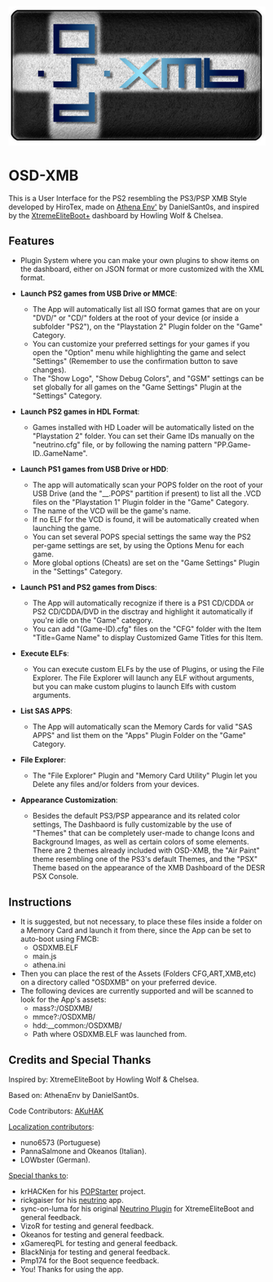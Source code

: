 ![Logo](/Logo.png)

# OSD-XMB
This is a User Interface for the PS2 resembling the PS3/PSP XMB Style developed by HiroTex,
made on [Athena Env'](https://github.com/DanielSant0s/AthenaEnv) by DanielSant0s, and inspired
by the [XtremeEliteBoot+](http://www.hwc.nat.cu/ps2-vault/hwc-projects/xebplus/)
dashboard by Howling Wolf & Chelsea.

## Features

- Plugin System where you can make your own plugins to show items on the
	dashboard, either on JSON format or more customized with the XML format.

- **Launch PS2 games from USB Drive or MMCE**:
    - The App will automatically list all ISO format games that are on your
	"DVD/" or "CD/" folders at the root of your device (or inside a subfolder "PS2"),
 	on the "Playstation 2" Plugin folder on the "Game" Category. 
	- You can customize your preferred settings for your games if you open the
	"Option" menu while highlighting the game and select "Settings" (Remember to use
	the confirmation button to save changes).
	- The "Show Logo", "Show Debug Colors", and "GSM" settings can be set globally
	for all games on the "Game Settings" Plugin at the "Settings" Category.

- **Launch PS2 games in HDL Format**:
    - Games installed with HD Loader will be automatically listed on the
	"Playstation 2" folder. You can set their Game IDs manually on the "neutrino.cfg"
	file, or by following the naming pattern "PP.Game-ID..GameName".

- **Launch PS1 games from USB Drive or HDD**:
    - The app will automatically scan your POPS folder on the root of your USB Drive (and
	the "__.POPS" partition if present)	to list all the .VCD files on the "Playstation 1"
	Plugin folder in the "Game" Category.
	- The name of the VCD will be the game's name.
	- If no ELF for the VCD is found, it will be automatically created when launching the game.
	- You can set several POPS special settings the same way the PS2 per-game settings
	are set, by using the Options Menu for each game.
	- More global options (Cheats) are set on the "Game Settings" Plugin in the
	"Settings" Category.

- **Launch PS1 and PS2 games from Discs**:
    - The App will automatically recognize if there is a PS1 CD/CDDA or PS2 CD/CDDA/DVD
  	in the disctray	and highlight it automatically if you're idle on the "Game" category.
	- You can add "(Game-ID).cfg" files on the "CFG" folder with the Item "Title=Game Name"
	to display Customized Game Titles for this Item.

- **Execute ELFs**:
    - You can execute custom ELFs by the use of Plugins, or using the File Explorer.
	The File Explorer will launch any ELF without arguments, but you can make custom
	plugins to launch Elfs with custom arguments.

- **List SAS APPS**:
    - The App will automatically scan the Memory Cards for valid "SAS APPS" and list
      them on the "Apps" Plugin Folder on the "Game" Category.
      
- **File Explorer**:
  	- The "File Explorer" Plugin and "Memory Card Utility" Plugin let you Delete any
  	  files and/or folders from your devices.
  	  
- **Appearance Customization**:
  	- Besides the default PS3/PSP appearance and its related color settings, The Dashbaord
  	  is fully customizable by the use of "Themes" that can be completely user-made to
  	  change Icons and Background Images, as well as certain colors of some elements.
  	  There are 2 themes already included with OSD-XMB, the "Air Paint" theme resembling
  	  one of the PS3's default Themes, and the "PSX" Theme based on the appearance of the
  	  XMB Dashboard of the DESR PSX Console.
  	  
## Instructions

-	It is suggested, but not necessary, to place these files inside a folder on a Memory Card
    and launch it from there, since the App can be set to auto-boot using FMCB:
	-	OSDXMB.ELF
    - 	main.js
    - 	athena.ini
-	Then you can place the rest of the Assets (Folders CFG,ART,XMB,etc) on a directory called
    "OSDXMB" on your preferred device.
-	The following devices are currently supported and will be scanned to look for the App's assets:
  	- 	mass?:/OSDXMB/
   	- 	mmce?:/OSDXMB/
    - 	hdd:__common:/OSDXMB/
    - 	Path where OSDXMB.ELF was launched from.

## Credits and Special Thanks
Inspired by: XtremeEliteBoot by Howling Wolf & Chelsea.

Based on: AthenaEnv by DanielSant0s.

Code Contributors: [AKuHAK](https://github.com/AKuHAK)

<ins>Localization contributors</ins>:
- nuno6573 (Portuguese)
- PannaSalmone and Okeanos (Italian).
- LOWbster (German).

<ins>Special thanks to</ins>:
- krHACKen for his [POPStarter](https://bitbucket.org/ShaolinAssassin/popstarter-documentation-stuff/wiki/Home) project.
- rickgaiser for his [neutrino](https://github.com/rickgaiser/neutrino) app.
- sync-on-luma for his original [Neutrino Plugin](https://github.com/sync-on-luma/xebplus-neutrino-loader-plugin) for XtremeEliteBoot and general feedback.
- VizoR for testing and general feedback.
- Okeanos for testing and general feedback.
- xGamereqPL for testing and general feedback.
- BlackNinja for testing and general feedback.
- Pmp174 for the Boot sequence feedback.
- You! Thanks for using the app.
